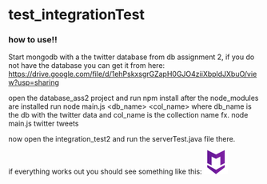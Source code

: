 # test_integrationTest

### how to use!!

Start mongodb with a the twitter database from db assignment 2, if you do not have the database you can get it from here:
https://drive.google.com/file/d/1ehPskxsgrGZapH0GJO4ziiXbpldJXbuO/view?usp=sharing

open the database_ass2 project and run npm install
after the node_modules are installed run node main.js <db_name> <col_name> where db_name is the db with the twitter data and col_name is the collection name
fx. node main.js twitter tweets

now open the integration_test2 and run the serverTest.java file there.

if everything works out you should see something like this:
![test](https://github.com/adam-p/markdown-here/raw/master/src/common/images/icon48.png "tests passed!")

